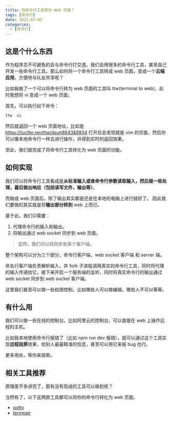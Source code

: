 ```yaml
---
title: 将命令行工具转为 Web 页面？
tags: [命令行]
date: 2021-07-05
categories:
  - [命令行]
---
```


## 这是个什么东西

作为程序员不可避免的会与命令行打交道。我们会用很多的命令行工具，甚至自己开发一些命令行工具。那么如何将一个命令行工具转成 web 页面，变成一个**云端应用**，方便地与队友共享呢？

比如我做了一个可以将命令行转为 web 页面的工具叫 ttw(terminal to web)，此时我想将 vi 变成一个 web 页面。

首先，可以执行如下命令：

```bash
ttw  vi
```

然后就返回一个 web 页面地址，比如是 https://lucifer.ren/ttw/dsuh8643&8934 打开后会发现就是 vim 的页面，然后你可以像本地命令行一样去进行操作，并得到实时的返回效果。

至此，我们就完成了将命令行工具转化为 web 页面的功能。

<!-- more -->

## 如何实现

我们可以将命令行工具看成是**从标准输入或者命令行参数读取输入，然后做一些处理，最后做出响应（包括读写文件，输出等）**。

而做成 web 页面后，除了输出其实都是还是在本地的电脑上进行就好了。 因此我们要做的其实就是将**输出部分转到** web 上而已。

基于此，我们只需要：

1. 代理命令行的输入和输出。
2. 将输出通过 web socket 同步到 web 页面。

> 显然，我们可以将同步到多个客户端。

整个架构可以分为三个部分，命令行客户端，web socket 客户端 和 server 端。

命名行客户端负责解析输入，并 fork 子进程调用真实的命令行工具，同时将代理的输入传递给它。接下来开启一个服务端的监听，同时将真实命令行的输出通过 web socket 同步到 web socket 客户端。

这里我们甚至可以做一些权限控制，比如哪些人可以做编辑，哪些人不可以等等。

## 有什么用

我们可以做一些在线的控制台。比如阿里云的控制台，可以直接在 web 上操作远程的主机。

比如我本地使用命令行报错了（比如 npm run dev 报错），就可以通过这个工具实现**远程投屏**效果，给别人最最精准的信息，甚至可以用它来报 bug 也行。

更多用处，等你来探索。

## 相关工具推荐

原理差不多讲完了，那有没有现成的工具可以做到呢？

当然有了，以下这两款工具都可以将你的命令行转化为 web 页面。

- [gotty](https://github.com/sorenisanerd/gotty)
- [termpair](https://github.com/cs01/termpair)
